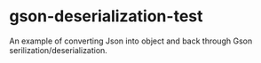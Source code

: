# gson-deserialization-test

An example of converting Json into object and back through Gson serilization/deserialization.
